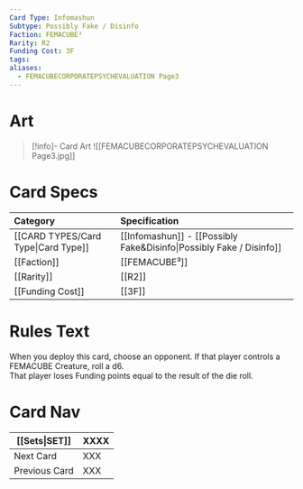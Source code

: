 ```yaml
---
Card Type: Infomashun
Subtype: Possibly Fake / Disinfo
Faction: FEMACUBE³
Rarity: R2
Funding Cost: 3F
tags: 
aliases:
  - FEMACUBECORPORATEPSYCHEVALUATION Page3
---
```

# Art

> [!info]- Card Art
> ![[FEMACUBECORPORATEPSYCHEVALUATION Page3.jpg]]

# Card Specs

| Category | Specification| 
| :--- | :--- |
| [[CARD TYPES/Card Type\|Card Type]] | [[Infomashun]] - [[Possibly Fake&Disinfo\|Possibly Fake / Disinfo]] |  
| [[Faction]] | [[FEMACUBE³]] | 
| [[Rarity]] | [[R2]] | 
| [[Funding Cost]] | [[3F]] |  

# Rules Text  

When you deploy this card, choose an opponent.
If that player controls a FEMACUBE Creature, roll a d6.  
That player loses Funding points equal to the result of the die roll. 

# Card Nav

| [[Sets\|SET]]           | XXXX |
| ------------- | ------------------------------ |
| Next Card     | XXX |
| Previous Card | XXX |


